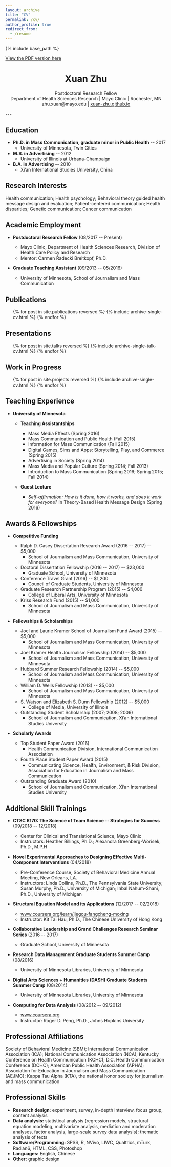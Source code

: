 ```yaml
---
layout: archive
title: "CV"
permalink: /cv/
author_profile: true
redirect_from:
  - /resume
---
```


{% include base_path %}

<a href="https://xuan-zhu.github.io/files/XuanZhu_CV-012819.pdf" target="_blank">View the PDF version here</a>

<h1 align="center"><b>Xuan Zhu</b></h1>
<p align="center">Postdoctoral Research Fellow<br>
Department of Health Sciences Research | Mayo Clinic | Rochester, MN<br>
zhu.xuan@mayo.edu | <a href="https://xuan-zhu.github.io" target="_blank">xuan-zhu.github.io</a></p>
---

Education
------
* **Ph.D. in Mass Communication, graduate minor in Public Health** -- 2017
  * University of Minnesota, Twin Cities 
* **M.S. in Advertising** -- 2012 
  * University of Illinois at Urbana-Champaign
* **B.A. in Advertising** -- 2010 
  * Xi’an International Studies University, China

Research Interests
------
Health communication; Health psychology; Behavioral theory guided health message design and evaluation; Patient-centered communication; Health disparities; Genetic communication; Cancer communication 

Academic Employment
------
* **Postdoctoral Research Fellow** (08/2017 -- Present)  
  * Mayo Clinic, Department of Health Sciences Research, Division of Health Care Policy and Research
  * Mentor: Carmen Radecki Breitkopf, Ph.D.

* **Graduate Teaching Assistant** (09/2013 -- 05/2016)
  * University of Minnesota, School of Journalism and Mass Communication

Publications
------
  <ul>{% for post in site.publications reversed %}
    {% include archive-single-cv.html %}
  {% endfor %}</ul>
  
Presentations
------
  <ul>{% for post in site.talks reversed %}
    {% include archive-single-talk-cv.html %}
  {% endfor %}</ul>

Work in Progress
------
  <ul>{% for post in site.projects reversed %}
    {% include archive-single-cv.html %}
  {% endfor %}</ul>

Teaching Experience
------
* **University of Minnesota** 
  * **Teaching Assistantships**
    * Mass Media Effects (Spring 2016)
    * Mass Communication and Public Health (Fall 2015)
    * Information for Mass Communication (Fall 2015)
    * Digital Games, Sims and Apps: Storytelling, Play, and Commerce (Spring 2015)
    * Advertising in Society (Spring 2014)  
    * Mass Media and Popular Culture (Spring 2014; Fall 2013)
    * Introduction to Mass Communication (Spring 2016; Spring 2015; Fall 2014)
  
  * **Guest Lecture**
    * *Self-affirmation: How is it done, how it works, and does it work for everyone?* In Theory-Based Health Message Design (Spring 2016)

Awards & Fellowships
------
* **Competitive Funding** 
  * Ralph D. Casey Dissertation Research Award (2016 -- 2017) -- $5,000
    * School of Journalism and Mass Communication, University of Minnesota 
  * Doctoral Dissertation Fellowship (2016 -- 2017) -- $23,000	 
    * Graduate School, University of Minnesota
  * Conference Travel Grant (2016) -- $1,200
    * Council of Graduate Students, University of Minnesota
  * Graduate Research Partnership Program (2015) -- $4,000
    *	College of Liberal Arts, University of Minnesota
  * Kriss Research Fund (2015) -- $1,000
    *	School of Journalism and Mass Communication, University of Minnesota
    
* **Fellowships & Scholarships** 
  * Joel and Laurie Kramer School of Journalism Fund Award (2015) -- $5,000
    * School of Journalism and Mass Communication, University of Minnesota
  * Joel Kramer Health Journalism Fellowship (2014) -- $5,000
    * School of Journalism and Mass Communication, University of Minnesota
  * Hubbard Summer Research Fellowship (2014) -- $5,000	
    * School of Journalism and Mass Communication, University of Minnesota
  * William D. Wells Fellowship (2013) -- $5,000
    * School of Journalism and Mass Communication, University of Minnesota
  * S. Watson and Elizabeth S. Dunn Fellowship (2012) -- $5,000
    * College of Media, University of Illinois
  * Outstanding Student Scholarship	(2007; 2008; 2009)
    * School of Journalism and Communication, Xi’an International Studies University
    
* **Scholarly Awards**  
  * Top Student Paper Award	(2016)
    *	Health Communication Division, International Communication Association
  * Fourth Place Student Paper Award (2015)
    *	Communicating Science, Health, Environment, & Risk Division, Association for Education in Journalism and Mass Communication
  * Outstanding Graduate Award (2010)
    *	School of Journalism and Communication, Xi’an International Studies University

Additional Skill Trainings
------
* **CTSC 6170: The Science of Team Science -- Strategies for Success** (09/2018 -- 12/2018)
  * Center for Clinical and Translational Science, Mayo Clinic
  * Instructors: Heather Billings, Ph.D.; Alexandra Greenberg-Worisek, Ph.D., M.P.H
  
* **Novel Experimental Approaches to Designing Effective Multi-Component Interventions** (04/2018)
  * Pre-Conference Course, Society of Behavioral Medicine Annual Meeting, New Orleans, LA.
  * Instructors: Linda Collins, Ph.D., The Pennsylvania State University; Susan Murphy, Ph.D., University of Michigan; Inbal Nahum-Shani, Ph.D., University of Michigan
  
* **Structural Equation Model and its Applications** (12/2017 -- 02/2018) 
  * <a href="https://www.coursera.org/learn/jiegou-fangcheng-moxing" target="_blank">www.coursera.org/learn/jiegou-fangcheng-moxing</a>
  * Instructor: Kit Tai Hau, Ph.D., The Chinese University of Hong Kong

* **Collaborative Leadership and Grand Challenges Research Seminar Series** (2016 -- 2017)
  * Graduate School, University of Minnesota

* **Research Data Management Graduate Students Summer Camp** (08/2016)
  * University of Minnesota Libraries, University of Minnesota

* **Digital Arts Sciences + Humanities (DASH) Graduate Students Summer Camp** (08/2014) 
  * University of Minnesota Libraries, University of Minnesota

* **Computing for Data Analysis** (08/2012 -- 09/2012)
  * <a href="https://www.coursera.org" target="_blank">www.coursera.org</a>	
  * Instructor: Roger D. Peng, Ph.D., Johns Hopkins University

Professional Affiliations
------
Society of Behavioral Medicine (SBM); International Communication Association (ICA); National Communication Association (NCA); Kentucky Conference on Health Communication (KCHC); D.C. Health Communication Conference (DCHC); American Public Health Association (APHA); Association for Education in Journalism and Mass Communication (AEJMC); Kappa Tau Alpha (KTA), the national honor society for journalism and mass communication

Professional Skills
------
* **Research design:** experiment, survey, in-depth interview, focus group, content analysis
* **Data analysis:** statistical analysis (regression models, structural equation modeling, multivariate analysis, mediation and moderation analyses, factor analysis, large-scale survey data analysis); thematic analysis of texts
* **Software/Programming:** SPSS, R, NVivo, LIWC, Qualtrics, mTurk, Radian6, HTML, CSS, Photoshop
* **Languages:** English, Chinese 
* **Other:** graphic design 


  
  
  
